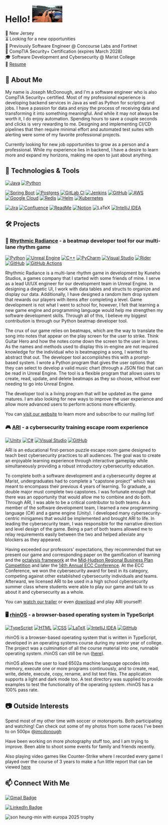 # Hello! ![lando norris waving](media/norrisWave.gif)

📍 New Jersey<br>
⏳ Looking for a new opportunities<br>
💼 Previously Software Engineer @ Concourse Labs and Fortinet<br>
🏅 CompTIA Security+ Certification (expires March 2028)<br>
🎓 Software Development and Cybersecurity @ Marist College<br>
📝 [Resume](https://github.com/jlmcdonough/jlmcdonough.github.io/blob/66133ea826507b1b0db44278b26cb97abf9351e6/files/josephmcdonough.pdf)


## 🚀 About Me

My name is Joseph McDonough, and I'm a software engineer who is also CompTIA Security+ certified. Most of my
professional experience is developing backend services in Java as well as Python for scripting and jobs. I have a
passion for data and enjoy the process of receiving data and transforming it into something meaningful. And while it may
not always be worth it, I do enjoy automation. Spending hours to save a couple seconds and clicks is very rewarding to me.
Designing and implementing CI/CD pipelines that then require minimal effort and automated test suites with alerting
were some of my favorite professional projects.

Currently looking for new job opportunities to grow as a person and a professional. While my experience lies in backend,
I have a desire to learn more and expand my horizons, making me open to just about anything.

## 🧰 Technologies & Tools

[![Java](https://img.shields.io/badge/Java-%23ED8B00.svg?logo=openjdk&logoColor=white)](#)
[![Python](https://img.shields.io/badge/Python-3776AB?logo=python&logoColor=fff)](#)

[![Spring Boot](https://img.shields.io/badge/Spring%20Boot-6DB33F?logo=springboot&logoColor=fff)](#)
[![Postgres](https://img.shields.io/badge/Postgres-%23316192.svg?logo=postgresql&logoColor=white)](#)
[![GitLab CI](https://img.shields.io/badge/GitLab%20CI-FC6D26?logo=gitlab&logoColor=fff)](#)
[![Jenkins](https://img.shields.io/badge/Jenkins-D24939?logo=jenkins&logoColor=white)](#)
[![GitHub](https://img.shields.io/badge/GitHub-%23121011.svg?logo=github&logoColor=white)](#)
[![AWS](https://custom-icon-badges.demolab.com/badge/AWS-%23FF9900.svg?logo=aws&logoColor=white)](#)
[![Google Cloud](https://img.shields.io/badge/Google%20Cloud-%234285F4.svg?logo=google-cloud&logoColor=white)](#)
[![Redis](https://img.shields.io/badge/Redis-%23DD0031.svg?logo=redis&logoColor=white)](#)
[![Helm](https://img.shields.io/badge/Helm-0F1689?logo=helm&logoColor=fff)](#)
[![Kubernetes](https://img.shields.io/badge/Kubernetes-326CE5?logo=kubernetes&logoColor=fff)](#)

[![Jira](https://img.shields.io/badge/Jira-0052CC?logo=jira&logoColor=fff)](#)
[![Confluence](https://img.shields.io/badge/Confluence-172B4D?logo=confluence&logoColor=fff)](#)
[![ReadMe](https://img.shields.io/badge/ReadMe-018EF5?logo=readme&logoColor=fff)](#)
[![Notion](https://img.shields.io/badge/Notion-000?logo=notion&logoColor=fff)](#)
![LaTeX](https://img.shields.io/badge/latex-%23008080.svg?logo=latex&logoColor=white)
[![IntelliJ IDEA](https://img.shields.io/badge/IntelliJIDEA-000000.svg?logo=intellij-idea&logoColor=white)](#)

## 🛠️ Projects

### 🎵 [Rhythmic Radiance](https://github.com/Kuneho-Studios/beatmap-devtool) - a beatmap developer tool for our multi-lane rhythm game 
[![Python](https://img.shields.io/badge/Python-3776AB?logo=python&logoColor=fff)](#)
[![Unreal Engine](https://img.shields.io/badge/Unreal%20Engine-%23313131.svg?logo=unrealengine&logoColor=white)](#)
[![C++](https://img.shields.io/badge/C++-%2300599C.svg?logo=c%2B%2B&logoColor=white)](#)
[![PyCharm](https://img.shields.io/badge/PyCharm-000?logo=pycharm&logoColor=fff)](#)
[![Visual Studio](https://custom-icon-badges.demolab.com/badge/Visual%20Studio-5C2D91.svg?&logo=visualstudio&logoColor=white)](#)
[![Rider](https://img.shields.io/badge/Rider-000?logo=rider&logoColor=fff)](#)
[![GitHub](https://img.shields.io/badge/GitHub-%23121011.svg?logo=github&logoColor=white)](#)
[![GitHub Actions](https://img.shields.io/badge/GitHub_Actions-2088FF?logo=github-actions&logoColor=white)](#)

Rhythmic Radiance is a multi-lane rhythm game in development by Kuneho Studios, a games company that I started with 
some friends of mine. I serve as a lead UI/UX engineer for our development team in Unreal Engine. In designing a 
diegetic UI, I work with data tables and structs to organize and display our data. Additionally, I have designed a 
random item drop system that rewards our players with items after completing a level. Game development is not what I 
went to school for, however, I felt that learning a new game engine and programming language would help me strengthen 
my software development skills. Through all of this, I believe my biggest contribution is through our Python beatmap 
developer tool.

The crux of our game relies on beatmaps, which are the way to translate the song into notes that appear on the play 
screen for the user to strike. Think Guitar Hero and how the notes come down the screen to the user in lanes. As the 
names and methods used to display this in-engine are not required knowledge for the individual who is beatmapping a 
song, I wanted to abstract that out. The developer tool accomplishes this with a prompt-based system. I wrote a Python 
program that gives the user options that they can select to develop a valid music chart (through a JSON file) that can 
be read in Unreal Engine. The tool is a flexible program that allows users to create, read, update, and delete beatmaps 
as they so choose, without ever needing to go into Unreal Engine.

The developer tool is a living program that will be updated as the game matures. I am also looking for new ways to 
improve the user experience and allow more advanced users to perform actions more efficiently.

You can [visit our website](https://www.kunehostudios.com/) to learn more and subscribe to our mailing list!

### 🎮 [ARI](https://github.com/jlmcdonough/SENDHELP) - a cybersecurity training escape room experience
[![Unity](https://img.shields.io/badge/Unity-%23000000.svg?logo=unity&logoColor=white)](#)
[![C#](https://custom-icon-badges.demolab.com/badge/C%23-%23239120.svg?logo=cshrp&logoColor=white)](#)
[![Visual Studio](https://custom-icon-badges.demolab.com/badge/Visual%20Studio-5C2D91.svg?&logo=visualstudio&logoColor=white)](#)
[![GitHub](https://img.shields.io/badge/GitHub-%23121011.svg?logo=github&logoColor=white)](#)

ARI is an educational first-person puzzle escape room game designed to teach best cybersecurity practices to all 
audiences. The goal was to create an enjoyable learning experience through interactive gameplay while simultaneously 
providing a robust introductory cybersecurity education.

To complete both a software development and a cybersecurity degree at Marist, undergraduates had to complete a 
"capstone project" which was meant to encompass their previous 4 years of learning. To graduate, a double major must 
complete two capstones. I was fortunate enough that there was an opportunity that would allow me to combine and do both. 
Through ARI, I was able to be a critical contributor to both teams. As a member of the software development team, I 
learned a new programming language (C#) and a game engine (Unity). I developed many cybersecurity-centric minigames 
that would be implemented and brought ARI to life. In leading the cybersecurity team, I was responsible for the 
narrative direction and level design of the game. Being a part of both teams allowed me to relay requirements easily 
between the two and helped alleviate any blockers as they appeared.

Having exceeded our professors' expectations, they recommended that we present our game and corresponding paper on the 
gamification of learning and the 
[octalysis framework](https://yukaichou.com/gamification-examples/octalysis-complete-gamification-framework/) at the 
[Mid-Hudson Regional Business Plan Competition](https://www.marist.edu/computer-science-math/mid-hudson-regional-business-plan-competition) 
and later the [14th Annual ECC Conference](https://ecc.marist.edu/web/conference2022). At the ECC Conference, we won
the cybersecurity award for best in its category, competing against other established cybersecurity individuals and 
teams. Afterward, we licensed ARI to be used in a high school cybersecurity summer class where students were able to 
play our game and talk to us about it and cybersecurity as a whole.

You can [watch our trailer](https://www.youtube.com/watch?v=d_8eWLMA32Y) or 
even [download]((https://sendhelp-studios.itch.io/ari)) and play ARI yourself!

[//]: # ( ### 🚖 Robotics Course [here]&#40;https://github.com/jlmcdonough/Robotics&#41;)

### 🖥️  [rhinOS](https://github.com/jlmcdonough/Operating-Systems) - a browser-based operating system in TypeScript 
[![TypeScript](https://img.shields.io/badge/TypeScript-3178C6?logo=typescript&logoColor=fff)](#)
[![HTML](https://img.shields.io/badge/HTML-%23E34F26.svg?logo=html5&logoColor=white)](#)
[![CSS](https://img.shields.io/badge/CSS-639?logo=css&logoColor=fff)](#)
[![LaTeX](https://img.shields.io/badge/latex-%23008080.svg?logo=latex&logoColor=white)](#)
[![IntelliJ IDEA](https://img.shields.io/badge/IntelliJIDEA-000000.svg?logo=intellij-idea&logoColor=white)](#)
[![GitHub](https://img.shields.io/badge/GitHub-%23121011.svg?logo=github&logoColor=white)](#)

rhinOS is a browser-based operating system that is written in TypeScript, developed in an operating systems course 
during my senior year of college. The project was a culmination of all the course material into one, runnable operating 
system. rhinOS can still be run ([here](https://jlmcdonough.github.io/Operating-Systems/)).

rhinOS allows the user to load 6502a machine language opcodes into memory, execute one or more programs continuously, 
and to create, read, write, delete, execute, copy, rename, and list text files. The application supports a light and 
dark mode too. A test directory was supplied to provide examples to test the functionality of the operating system. 
rhinOS has a 100% pass rate.


## 📷 Outside Interests

Spend most of my other time with soccer or motorsports. Both participating and watching! Can check out some of my photos from some races I've been to on 500px @[jmcdonough](https://500px.com/p/jmcdonough?view=galleries)

Have been working on more photography stuff too, and I am trying to improve. Been able to shoot some events for family and friends recently.

Also playing video games like Counter-Strike where I recorded every game I played over the course of 3 years to make a fun little report that can be viewed [here](https://github.com/jlmcdonough/jlmcdonough.github.io/blob/66133ea826507b1b0db44278b26cb97abf9351e6/files/csgoStats.pdf)

## 📫 Connect With Me

[![Gmail Badge](https://img.shields.io/badge/-josephlmcdonough@gmail.com-c14438?style=flat-square&logo=Gmail&logoColor=white&link=mailto:josephlmcdonough@gmail.com?Subject=Hello)](mailto:josephlmcdonough@gmail.com?Subject=Hello)

[![LinkedIn Badge](https://custom-icon-badges.demolab.com/badge/LinkedIn-0A66C2?logo=linkedin-white&logoColor=fff)](https://www.linkedin.com/in/josephl-mcdonough/)

![son heung-min with europa 2025 trophy](media/sonEuropa.gif)